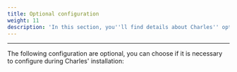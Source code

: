 ```yaml
---
title: Optional configuration
weight: 11
description: 'In this section, you''ll find details about Charles'' optional configurations.'
---
```


---

The following configuration are optional, you can choose if it is necessary to configure during Charles' installation:
